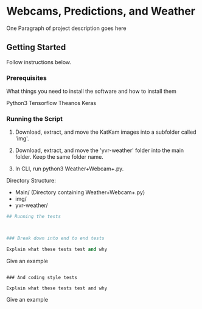 
# Webcams, Predictions, and Weather

One Paragraph of project description goes here

## Getting Started

Follow instructions below.

### Prerequisites

What things you need to install the software and how to install them

Python3
Tensorflow
Theanos
Keras

### Running the Script

1. Download, extract, and move the KatKam images into a subfolder called 'img'.

2. Download, extract, and move the 'yvr-weather' folder into the main folder. Keep the same folder name.

3. In CLI, run python3 Weather+Webcam+.py. 

Directory Structure:

- Main/ (Directory containing Weather+Webcam+.py)
 - img/
 - yvr-weather/







```python
## Running the tests



### Break down into end to end tests

Explain what these tests test and why

```
Give an example
```

### And coding style tests

Explain what these tests test and why

```
Give an example
```

```
